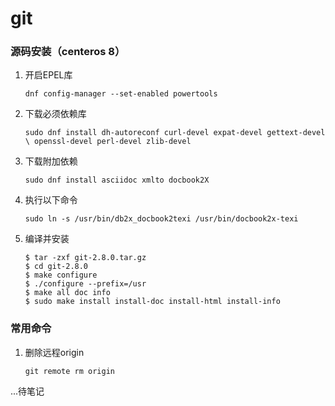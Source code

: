 # git

### 源码安装（centeros 8）

1. 开启EPEL库

   `dnf config-manager --set-enabled powertools`

2. 下载必须依赖库

   `sudo dnf install dh-autoreconf curl-devel expat-devel gettext-devel \
     openssl-devel perl-devel zlib-devel`

3. 下载附加依赖

   `sudo dnf install asciidoc xmlto docbook2X`

4. 执行以下命令

   `sudo ln -s /usr/bin/db2x_docbook2texi /usr/bin/docbook2x-texi`

5. 编译并安装

   ```
   $ tar -zxf git-2.8.0.tar.gz
   $ cd git-2.8.0
   $ make configure
   $ ./configure --prefix=/usr
   $ make all doc info
   $ sudo make install install-doc install-html install-info
   ```




### 常用命令

1. 删除远程origin

   `git remote rm origin`

...待笔记







